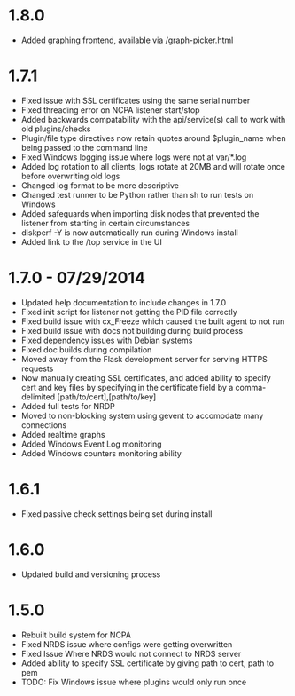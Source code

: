 1.8.0
==================
- Added graphing frontend, available via /graph-picker.html

1.7.1
==================
- Fixed issue with SSL certificates using the same serial number
- Fixed threading error on NCPA listener start/stop
- Added backwards compatability with the api/service(s) call to work with old plugins/checks
- Plugin/file type directives now retain quotes around $plugin_name when being passed to the command line
- Fixed Windows logging issue where logs were not at var/*.log
- Added log rotation to all clients, logs rotate at 20MB and will rotate once before overwriting old logs
- Changed log format to be more descriptive
- Changed test runner to be Python rather than sh to run tests on Windows
- Added safeguards when importing disk nodes that prevented the listener from starting in certain circumstances
- diskperf -Y is now automatically run during Windows install
- Added link to the /top service in the UI

1.7.0 - 07/29/2014
==================
- Updated help documentation to include changes in 1.7.0
- Fixed init script for listener not getting the PID file correctly
- Fixed build issue with cx_Freeze which caused the built agent to not run
- Fixed build issue with docs not building during build process
- Fixed dependency issues with Debian systems
- Fixed doc builds during compilation
- Moved away from the Flask development server for serving HTTPS requests
- Now manually creating SSL certificates, and added ability to specify
  cert and key files by specifying in the certificate field by
  a comma-delimited [path/to/cert],[path/to/key]
- Added full tests for NRDP
- Moved to non-blocking system using gevent to accomodate many connections
- Added realtime graphs
- Added Windows Event Log monitoring
- Added Windows counters monitoring ability

1.6.1
==================
- Fixed passive check settings being set during install

1.6.0
==================
- Updated build and versioning process

1.5.0
==================
- Rebuilt build system for NCPA
- Fixed NRDS issue where configs were getting overwritten
- Fixed Issue Where NRDS would not connect to NRDS server
- Added ability to specify SSL certificate by giving path to cert, path to pem
- TODO: Fix Windows issue where plugins would only run once
